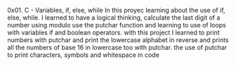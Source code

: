 0x01. C - Variables, if, else, while
In this proyec learning about the use of if, else, while.
I learned to have a logical thinking, calculate the last digit of a number using modulo
use the putchar function and learning to use of loops with variables if and boolean operators.
with this project I learned to print numbers with putchar and print the lowercase alphabet in reverse
and prints all the numbers of base 16 in lowercase too with putchar. 
the use of putchar to print characters, symbols and whitespace in code
